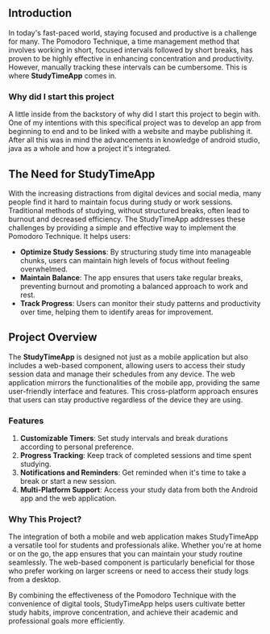 ## Introduction

In today's fast-paced world, staying focused and productive is a challenge for many. The Pomodoro Technique, a time management method that involves working in short, focused intervals followed by short breaks, has proven to be highly effective in enhancing concentration and productivity. However, manually tracking these intervals can be cumbersome. This is where **StudyTimeApp** comes in.

### Why did I start this project

A little inside from the backstory of why did I start this project to begin with. One of my intentions with this specifical project was to develop an app from beginning to end and to be linked with a website and maybe publishing it. After all this was in mind the advancements in knowledge of android studio, java as a whole and how a project it's integrated.


## The Need for StudyTimeApp

With the increasing distractions from digital devices and social media, many people find it hard to maintain focus during study or work sessions. Traditional methods of studying, without structured breaks, often lead to burnout and decreased efficiency. The StudyTimeApp addresses these challenges by providing a simple and effective way to implement the Pomodoro Technique. It helps users:

- **Optimize Study Sessions**: By structuring study time into manageable chunks, users can maintain high levels of focus without feeling overwhelmed.
- **Maintain Balance**: The app ensures that users take regular breaks, preventing burnout and promoting a balanced approach to work and rest.
- **Track Progress**: Users can monitor their study patterns and productivity over time, helping them to identify areas for improvement.

## Project Overview

The **StudyTimeApp** is designed not just as a mobile application but also includes a web-based component, allowing users to access their study session data and manage their schedules from any device. The web application mirrors the functionalities of the mobile app, providing the same user-friendly interface and features. This cross-platform approach ensures that users can stay productive regardless of the device they are using.

### Features

1. **Customizable Timers**: Set study intervals and break durations according to personal preference.
2. **Progress Tracking**: Keep track of completed sessions and time spent studying.
3. **Notifications and Reminders**: Get reminded when it's time to take a break or start a new session.
4. **Multi-Platform Support**: Access your study data from both the Android app and the web application.

### Why This Project?

The integration of both a mobile and web application makes StudyTimeApp a versatile tool for students and professionals alike. Whether you're at home or on the go, the app ensures that you can maintain your study routine seamlessly. The web-based component is particularly beneficial for those who prefer working on larger screens or need to access their study logs from a desktop.

By combining the effectiveness of the Pomodoro Technique with the convenience of digital tools, StudyTimeApp helps users cultivate better study habits, improve concentration, and achieve their academic and professional goals more efficiently.
